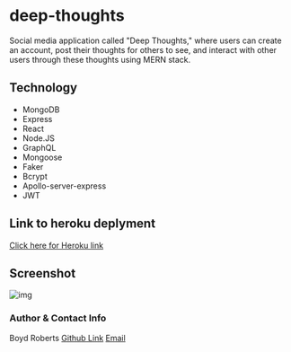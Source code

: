 # deep-thoughts
Social media application called "Deep Thoughts," where users can create an account, post their thoughts for others to see, and interact with other users through these thoughts using MERN stack.

## Technology
* MongoDB
* Express
* React
* Node.JS
* GraphQL
* Mongoose
* Faker
* Bcrypt
* Apollo-server-express
* JWT

## Link to heroku deplyment
[Click here for Heroku link]()

## Screenshot
![img]()

### Author & Contact Info
Boyd Roberts
[Github Link](https://github.com/coleyrockin)
[Email]()